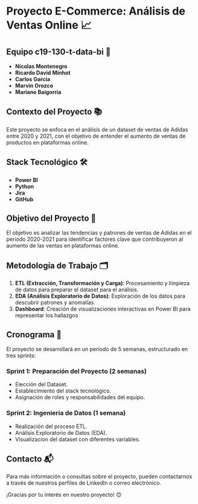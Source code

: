# Proyecto E-Commerce: Análisis de Ventas Online 📈

## Equipo c19-130-t-data-bi 👥
- **Nicolas Montenegro**
- **Ricardo David Minhot**
- **Carlos Garcia**
- **Marvin Orozco**
- **Mariano Baigorria**

## Contexto del Proyecto 📚
Este proyecto se enfoca en el análisis de un dataset de ventas de Adidas entre 2020 y 2021, con el objetivo de entender el aumento de ventas de productos en plataformas online.

## Stack Tecnológico 🛠️
- **Power BI**
- **Python**
- **Jira**
- **GitHub**

## Objetivo del Proyecto 🎯
El objetivo es analizar las tendencias y patrones de ventas de Adidas en el periodo 2020-2021 para identificar factores clave que contribuyeron al aumento de las ventas en plataformas online. 

## Metodología de Trabajo 🗂️
1. **ETL (Extracción, Transformación y Carga)**: Procesamiento y limpieza de datos para preparar el dataset para el análisis.
2. **EDA (Análisis Exploratorio de Datos)**: Exploración de los datos para descubrir patrones y anomalías.
3. **Dashboard**: Creación de visualizaciones interactivas en Power BI para representar los hallazgos

## Cronograma 📅
El proyecto se desarrollará en un período de 5 semanas, estructurado en tres sprints:

### Sprint 1: Preparación del Proyecto (2 semanas)
- Elección del Dataset.
- Establecimiento del stack tecnológico.
- Asignación de roles y responsabilidades del equipo.

### Sprint 2: Ingeniería de Datos (1 semana)
- Realización del proceso ETL.
- Análisis Exploratorio de Datos (EDA).
- Visualizacion del dataset con diferentes variables.

## Contacto 📬
Para más información o consultas sobre el proyecto, pueden contactarnos a través de nuestros perfiles de LinkedIn o correo electrónico.

¡Gracias por tu interés en nuestro proyecto! 😊
